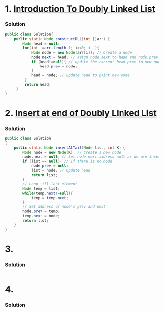 # 1. [Introduction To Doubly Linked List](https://www.codingninjas.com/studio/problems/introduction-to-doubly-linked-list_8160413?utm_source=youtube&utm_medium=affiliate&utm_campaign=Codestudio_Linkedlistseries&leftPanelTabValue=PROBLEM)

### Solution
```Java
public class Solution{
    public static Node constructDLL(int []arr) {
        Node head = null;
        for(int i=arr.length-1; i>=0; i--){
            Node node = new Node(arr[i]); // Create a node
            node.next = head; // asign node.next to head and node.prev is null
            if (head!=null){ // update the current head prev to new node
                head.prev = node;
            }
            head = node; // update head to point new node
         }
         return head;     
     }
}
```

# 2. [Insert at end of Doubly Linked List](https://www.codingninjas.com/studio/problems/insert-at-end-of-doubly-linked-list_8160464?utm_source=striver&utm_medium=website&utm_campaign=a_zcoursetuf&leftPanelTabValue=PROBLEM)

### Solution
```Java
public class Solution
{
    public static Node insertAtTail(Node list, int K) {
        Node node = new Node(K); // Create a new node
        node.next = null; // Set node next address null as we are inserting at end
        if (list == null){ // If there is no node
            node.prev = null;   
            list = node; // Update head
            return list;
        }
        // Loop till last element
        Node temp = list; 
        while(temp.next!=null){
            temp = temp.next;
        }
        // Set address of node's prev and next
        node.prev = temp;
        temp.next = node;
        return list;   
    }
}
```

# 3. []()

### Solution
```Java
```

# 4. []()

### Solution
```Java
```
